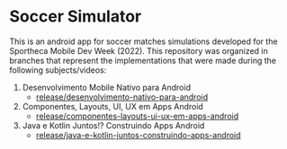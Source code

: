 # Soccer Simulator

This is an android app for soccer matches simulations developed for the Sportheca Mobile Dev Week (2022). This repository was organized in branches that represent the implementations that were made during the following subjects/videos:

 1. Desenvolvimento Mobile Nativo para Android
     - [release/desenvolvimento-nativo-para-android](https://github.com/danlibs/matches-simulator-app/tree/release/desenvolvimento-mobile-nativo-para-android)
 2. Componentes, Layouts, UI, UX em Apps Android
     - [release/componentes-layouts-ui-ux-em-apps-android](https://github.com/danlibs/matches-simulator-app/tree/release/componentes-layouts-ui-ux-em-apps-android)
 3. Java e Kotlin Juntos!? Construindo Apps Android
     - [release/java-e-kotlin-juntos-construindo-apps-android](https://github.com/danlibs/matches-simulator-app/tree/release/java-e-kotlin-juntos-construindo-apps-android)
